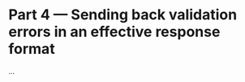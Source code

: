 # Part 4 — Sending back validation errors in an effective response format

...

<!--

Outline:

- What makes an error response effective
- How the Problem Details specification can help us
- Transforming Ajv errors into a Problem Details error response
- Exercise 4.1

TODO:

- [ ] Pull in content from launch email 'Email 6 - Sending effective validation error responses'
- [ ] Create a diagram to visualise problem types and problem details objects

-->
